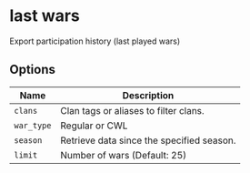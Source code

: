 # last wars

Export participation history (last played wars)

## Options

| Name       | Description                               |
| ---------- | ----------------------------------------- |
| `clans`    | Clan tags or aliases to filter clans.     |
| `war_type` | Regular or CWL                            |
| `season`   | Retrieve data since the specified season. |
| `limit`    | Number of wars (Default: 25)              |
